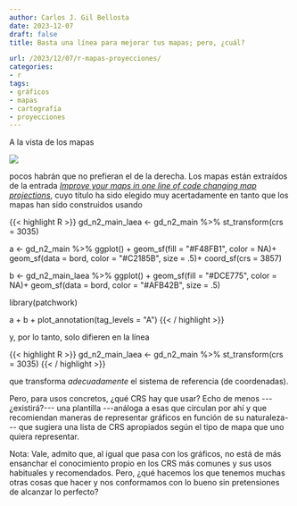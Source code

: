 ```yaml
---
author: Carlos J. Gil Bellosta
date: 2023-12-07
draft: false
title: Basta una línea para mejorar tus mapas; pero, ¿cuál?

url: /2023/12/07/r-mapas-proyecciones/
categories:
- r
tags:
- gráficos
- mapas
- cartografía
- proyecciones
---
```


A la vista de los mapas

![](/wp-uploads/2023/mapas-proyecciones.png#center)

pocos habrán que no prefieran el de la derecha. Los mapas están extraídos de la entrada
[_Improve your maps in one line of code changing map projections_](https://ikashnitsky.phd/2023/map-proj/index.html),
cuyo título ha sido elegido muy acertadamente en tanto que los mapas han sido construidos usando

{{< highlight R >}}
gd_n2_main_laea <- gd_n2_main %>%
    st_transform(crs = 3035)

a <- gd_n2_main %>%
    ggplot() +
    geom_sf(fill = "#F48FB1", color = NA)+
    geom_sf(data = bord, color = "#C2185B", size = .5)+
    coord_sf(crs = 3857)

b <- gd_n2_main_laea %>%
    ggplot() +
    geom_sf(fill = "#DCE775", color = NA)+
    geom_sf(data = bord, color = "#AFB42B", size = .5)

library(patchwork)

a + b + plot_annotation(tag_levels = "A")
{{< / highlight >}}

y, por lo tanto, solo difieren en la línea

{{< highlight R >}}
gd_n2_main_laea <- gd_n2_main %>%
    st_transform(crs = 3035)
{{< / highlight >}}

que transforma _adecuadamente_ el sistema de referencia (de coordenadas).

Pero, para usos concretos, ¿qué CRS hay que usar? Echo de menos ---¿existirá?--- una plantilla ---análoga a esas que circulan por ahí y que recomiendan maneras de representar gráficos en función de su naturaleza--- que sugiera una lista de CRS apropiados según el tipo de mapa que uno quiera representar.

Nota: Vale, admito que, al igual que pasa con los gráficos, no está de más ensanchar el conocimiento propio en los CRS más comunes y sus usos habituales y recomendados. Pero, ¿qué hacemos los que tenemos muchas otras cosas que hacer y nos conformamos con lo bueno sin pretensiones de alcanzar lo perfecto?